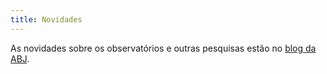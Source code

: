 ```yaml
---
title: Novidades
---
```


As novidades sobre os observatórios e outras pesquisas estão no <a href="https://blog.abj.org.br" target="_blank">blog da ABJ</a>.

   
